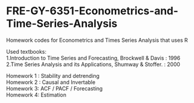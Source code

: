 # FRE-GY-6351-Econometrics-and-Time-Series-Analysis
Homework codes for Econometrics and Times Series Analysis that uses R  

Used textbooks:  
1.Introduction to Time Series and Forecasting, Brockwell & Davis : 1996  
2.Time Series Analysis and its Applications, Shumway & Stoffer. : 2000  

Homework 1 : Stability and detrending  
Homework 2 : Causal and Invertable  
Homework 3: ACF / PACF / Forecasting   
Homework 4: Estimation  
